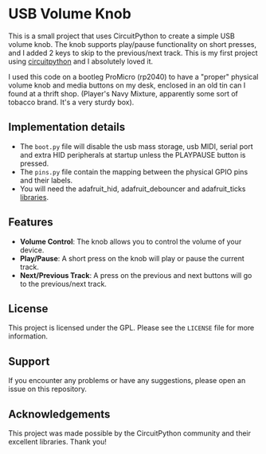 # USB Volume Knob

This is a small project that uses CircuitPython to create a simple USB volume knob. The knob supports play/pause functionality on short presses, and I added 2 keys to skip to the previous/next track. This is my first project using [circuitpython](https://circuitpython.org/) and I absolutely loved it.

I used this code on a bootleg ProMicro (rp2040) to have a "proper" physical volume knob and media buttons on my desk, enclosed in an old tin can I found at a thrift shop. (Player's Navy Mixture, apparently some sort of tobacco brand. It's a very sturdy box).

## Implementation details

- The `boot.py` file will disable the usb mass storage, usb MIDI, serial port and extra HID peripherals at startup unless the PLAYPAUSE button is pressed.
- The `pins.py` file contain the mapping between the physical GPIO pins and their labels. 
- You will need the adafruit_hid, adafruit_debouncer and adafruit_ticks [libraries](https://circuitpython.org/libraries).

## Features

- **Volume Control**: The knob allows you to control the volume of your device.
- **Play/Pause**: A short press on the knob will play or pause the current track.
- **Next/Previous Track**: A press on the previous and next buttons will go to the previous/next track.

## License

This project is licensed under the GPL. Please see the `LICENSE` file for more information. 

## Support

If you encounter any problems or have any suggestions, please open an issue on this repository. 

## Acknowledgements

This project was made possible by the CircuitPython community and their excellent libraries. Thank you!
